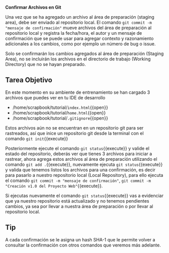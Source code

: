 **Confirmar Archivos en Git**

Una vez que se ha agregado un archivo al área de preparación (staging area), debe ser enviado al repositorio local. El comando `git commit -m "mensaje de confirmación"` mueve archivos del área de preparación al repositorio local y registra la fecha/hora, el autor y un mensaje de confirmación que se puede usar para agregar contexto y razonamiento adicionales a los cambios, como por ejemplo un número de bug o issue.

Solo se confirmarán los cambios agregados al área de preparación (Staging Area), no se incluirán los archivos en el directorio de trabajo (Working Directory) que no se hayan preparado.

## Tarea Objetivo

En este momento en su ambiente de entrenamiento se han cargado 3 archivos que puedes ver en tu IDE de desarrollo

* /home/scrapbook/tutorial/`index.html`{{open}}
* /home/scrapbook/tutorial/`home.html`{{open}}
* /home/scrapbook/tutorial/`.gitignore`{{open}}

Estos archivos aún no se encuentran en un repositorio git para ser rastreados, así que inice un repositorio git desde la terminal con el comando `git init`{{execute}}

Posteriormente ejecute el comando `git status`{{execute}} y valide el estado del repositorio, deberás ver que tienes 3 archivos para iniciar a rastrear, ahora agrega estos archivos al área de preparación utilizando el comando `git add .`{{execute}}, nuevamente ejecuta `git status`{{execute}} y valida que tenemos listos los archivos para una confirmación, es decir para pasarlo a nuestro repositorio local (Local Repository), para ello ejecuta el comando `git commit -m "mensaje de confirmación"`, `git commit -m "Creación v1.0 del Proyecto Web"`{{execute}}.

Si ejecutas nuevamente el comando `git status`{{execute}} vas a evidenciar que ya nuestro repositorio está actualizado y no tenemos pendientes cambios, ya sea por llevar a nuestra área de preparación o por llevar al repositorio local.


## Tip

A cada confirmación se le asigna un hash SHA-1 que le permite volver a consultar la confirmación con otros comandos que veremos más adelante.